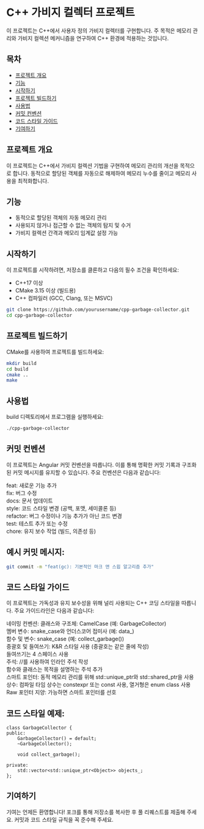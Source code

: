 # C++ 가비지 컬렉터 프로젝트

이 프로젝트는 C++에서 사용자 정의 가비지 컬렉터를 구현합니다. 주 목적은 메모리 관리와 가비지 컬렉션 메커니즘을 연구하여 C++ 환경에 적용하는 것입니다.

## 목차

- [프로젝트 개요](#프로젝트-개요)
- [기능](#기능)
- [시작하기](#시작하기)
- [프로젝트 빌드하기](#프로젝트-빌드하기)
- [사용법](#사용법)
- [커밋 컨벤션](#커밋-컨벤션)
- [코드 스타일 가이드](#코드-스타일-가이드)
- [기여하기](#기여하기)

## 프로젝트 개요

이 프로젝트는 C++에서 가비지 컬렉션 기법을 구현하여 메모리 관리의 개선을 목적으로 합니다. 동적으로 할당된 객체를 자동으로 해제하여 메모리 누수를 줄이고 메모리 사용을 최적화합니다.

## 기능

- 동적으로 할당된 객체의 자동 메모리 관리
- 사용되지 않거나 접근할 수 없는 객체의 탐지 및 수거
- 가비지 컬렉션 간격과 메모리 임계값 설정 가능

## 시작하기

이 프로젝트를 시작하려면, 저장소를 클론하고 다음의 필수 조건을 확인하세요:

- C++17 이상
- CMake 3.15 이상 (빌드용)
- C++ 컴파일러 (GCC, Clang, 또는 MSVC)

```bash
git clone https://github.com/yourusername/cpp-garbage-collector.git
cd cpp-garbage-collector
```

## 프로젝트 빌드하기

CMake를 사용하여 프로젝트를 빌드하세요:

```bash
mkdir build
cd build
cmake ..
make
````

## 사용법

build 디렉토리에서 프로그램을 실행하세요:
```bash
./cpp-garbage-collector
````

## 커밋 컨벤션

이 프로젝트는 Angular 커밋 컨벤션을 따릅니다. 이를 통해 명확한 커밋 기록과 구조화된 커밋 메시지를 유지할 수 있습니다. 주요 컨벤션은 다음과 같습니다:

feat: 새로운 기능 추가  
fix: 버그 수정  
docs: 문서 업데이트  
style: 코드 스타일 변경 (공백, 포맷, 세미콜론 등)  
refactor: 버그 수정이나 기능 추가가 아닌 코드 변경  
test: 테스트 추가 또는 수정  
chore: 유지 보수 작업 (빌드, 의존성 등)  

## 예시 커밋 메시지:
```bash
git commit -m "feat(gc): 기본적인 마크 앤 스윕 알고리즘 추가"
````

## 코드 스타일 가이드

이 프로젝트는 가독성과 유지 보수성을 위해 널리 사용되는 C++ 코딩 스타일을 따릅니다. 주요 가이드라인은 다음과 같습니다:

네이밍 컨벤션:
클래스와 구조체: CamelCase (예: GarbageCollector)  
멤버 변수: snake_case와 언더스코어 접미사 (예: data_)  
함수 및 변수: snake_case (예: collect_garbage())  
중괄호 및 들여쓰기:
K&R 스타일 사용 (중괄호는 같은 줄에 작성)  
들여쓰기는 4 스페이스 사용  
주석:
//를 사용하여 인라인 주석 작성  
함수와 클래스는 목적을 설명하는 주석 추가  
스마트 포인터:
동적 메모리 관리를 위해 std::unique_ptr와 std::shared_ptr을 사용  
상수:
컴파일 타임 상수는 constexpr 또는 const 사용, 열거형은 enum class 사용  
Raw 포인터 지양:
가능하면 스마트 포인터를 선호  

## 코드 스타일 예제:
```
class GarbageCollector {
public:
    GarbageCollector() = default;
    ~GarbageCollector();

    void collect_garbage();

private:
    std::vector<std::unique_ptr<Object>> objects_;
};
```

## 기여하기

기여는 언제든 환영합니다! 포크를 통해 저장소를 복사한 후 풀 리퀘스트를 제출해 주세요. 커밋과 코드 스타일 규칙을 꼭 준수해 주세요.